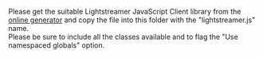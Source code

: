 Please get the suitable Lightstreamer JavaScript Client library from the [online generator](http://www.lightstreamer.com/docs/client_javascript_tools/generator.html) and copy the file into this folder with the "lightstreamer.js" name.<br>
Please be sure to include all the classes available and to flag the "Use namespaced globals" option.
